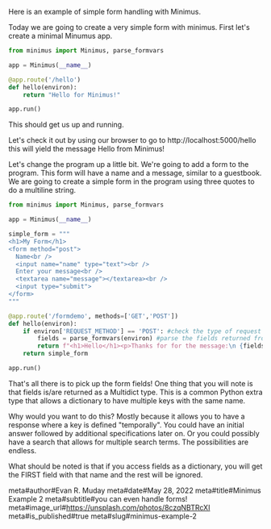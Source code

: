 Here is an example of simple form handling with Minimus.

Today we are going to create a very simple form with minimus.  First let's create a minimal Minumus app.

```python
from minimus import Minimus, parse_formvars

app = Minimus(__name__)

@app.route('/hello')
def hello(environ):
    return "Hello for Minimus!"

app.run()
```
 

This should get us up and running.

Let's check it out by using our browser to go to http://localhost:5000/hello this will yield the message Hello from Minimus!

Let's change the program up a little bit.  We're going to add a form to the program.  This form will have a name and a message, similar to a guestbook.  We are going to create a simple form in the program using three quotes to do a multiline string.

```python
from minimus import Minimus, parse_formvars

app = Minimus(__name__)

simple_form = """
<h1>My Form</h1>
<form method="post">
  Name<br />
  <input name="name" type="text"><br />
  Enter your message<br />
  <textarea name="message"></textarea><br />
  <input type="submit">
</form>
"""

@app.route('/formdemo', methods=['GET','POST'])
def hello(environ):
    if environ['REQUEST_METHOD'] == 'POST': #check the type of request
        fields = parse_formvars(environ) #parse the fields returned from the environment
        return f"<h1>Hello</h1><p>Thanks for for the message:\n {fields}.</p>"
    return simple_form

app.run()
```
 

That's all there is to pick up the form fields!  One thing that you will note is that fields is/are returned as a Multidict type.  This is a common Python extra type that allows a dictionary to have multiple keys with the same name.

Why would you want to do this?  Mostly because it allows you to have a response where a key is defined "temporally".  You could have an initial answer followed by additional specifications later on.  Or you could possibly have a search that allows for multiple search terms.  The possibilities are endless.

What should be noted is that if you access fields as a dictionary, you will get the FIRST field with that name and the rest will be ignored.

meta#author#Evan R. Muday
meta#date#May 28, 2022
meta#title#Minimus Example 2
meta#subtitle#you can even handle forms!
meta#image_url#https://unsplash.com/photos/8czqNBTRcXI
meta#is_published#true
meta#slug#minimus-example-2
